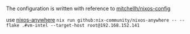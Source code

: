 The configuration is written with reference to [mitchellh/nixos-config](https://github.com/mitchellh/nixos-config)

use [nixos-anywhere](https://github.com/nix-community/nixos-anywhere/blob/main/docs/quickstart.md#9-run-it) `nix run github:nix-community/nixos-anywhere -- --flake .#vm-intel --target-host root@192.168.152.141`
